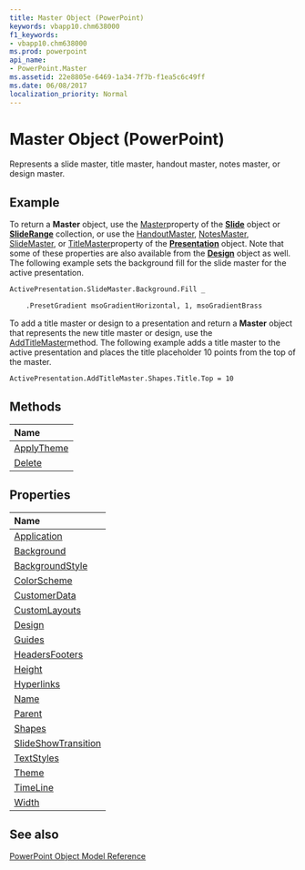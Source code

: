 ```yaml
---
title: Master Object (PowerPoint)
keywords: vbapp10.chm638000
f1_keywords:
- vbapp10.chm638000
ms.prod: powerpoint
api_name:
- PowerPoint.Master
ms.assetid: 22e8805e-6469-1a34-7f7b-f1ea5c6c49ff
ms.date: 06/08/2017
localization_priority: Normal
---
```



# Master Object (PowerPoint)

Represents a slide master, title master, handout master, notes master, or design master.


## Example

To return a  **Master** object, use the [Master](./PowerPoint.Slide.Master.md)property of the  **[Slide](PowerPoint.Slide.md)** object or **[SlideRange](./PowerPoint.SlideRange.md)** collection, or use the [HandoutMaster](./PowerPoint.Presentation.HandoutMaster.md), [NotesMaster](./PowerPoint.Presentation.NotesMaster.md), [SlideMaster](./PowerPoint.Design.SlideMaster.md), or [TitleMaster](./PowerPoint.Presentation.TitleMaster.md)property of the  **[Presentation](PowerPoint.Presentation.md)** object. Note that some of these properties are also available from the **[Design](./PowerPoint.Design.md)** object as well. The following example sets the background fill for the slide master for the active presentation.


```vb
ActivePresentation.SlideMaster.Background.Fill _

    .PresetGradient msoGradientHorizontal, 1, msoGradientBrass
```

To add a title master or design to a presentation and return a  **Master** object that represents the new title master or design, use the [AddTitleMaster](./PowerPoint.Presentation.AddTitleMaster.md)method. The following example adds a title master to the active presentation and places the title placeholder 10 points from the top of the master.




```vb
ActivePresentation.AddTitleMaster.Shapes.Title.Top = 10
```


## Methods



|Name|
|:-----|
|[ApplyTheme](./PowerPoint.Master.ApplyTheme.md)|
|[Delete](./PowerPoint.Master.Delete.md)|

## Properties



|Name|
|:-----|
|[Application](./PowerPoint.Master.Application.md)|
|[Background](./PowerPoint.Master.Background.md)|
|[BackgroundStyle](./PowerPoint.Master.BackgroundStyle.md)|
|[ColorScheme](./PowerPoint.Master.ColorScheme.md)|
|[CustomerData](./PowerPoint.Master.CustomerData.md)|
|[CustomLayouts](./PowerPoint.Master.CustomLayouts.md)|
|[Design](./PowerPoint.Master.Design.md)|
|[Guides](./PowerPoint.master.guides.md)|
|[HeadersFooters](./PowerPoint.Master.HeadersFooters.md)|
|[Height](./PowerPoint.Master.Height.md)|
|[Hyperlinks](./PowerPoint.Master.Hyperlinks.md)|
|[Name](./PowerPoint.Master.Name.md)|
|[Parent](./PowerPoint.Master.Parent.md)|
|[Shapes](./PowerPoint.Master.Shapes.md)|
|[SlideShowTransition](./PowerPoint.Master.SlideShowTransition.md)|
|[TextStyles](./PowerPoint.Master.TextStyles.md)|
|[Theme](./PowerPoint.Master.Theme.md)|
|[TimeLine](./PowerPoint.Master.TimeLine.md)|
|[Width](./PowerPoint.Master.Width.md)|

## See also


[PowerPoint Object Model Reference](./overview/PowerPoint/object-model.md)
